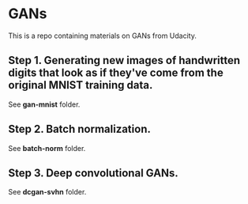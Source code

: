 # GANs
This is a repo containing materials on GANs from Udacity.
## Step 1. Generating new images of handwritten digits that look as if they've come from the original MNIST training data.
See **gan-mnist** folder.

## Step 2. Batch normalization.
See **batch-norm** folder.

## Step 3. Deep convolutional GANs.
See **dcgan-svhn** folder.
